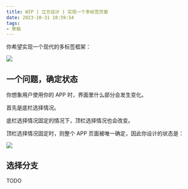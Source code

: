 ```yaml
---
title: WIP | 立方设计 | 实现一个多标签页面
date: 2023-10-31 18:59:54
tags:
- 草稿
---
```


你希望实现一个现代的多标签框架：

![](final.png)

## 一个问题，确定状态

你想象用户使用你的 APP 时，界面里什么部分会发生变化。

首先是底栏选择情况。

底栏选择情况固定的情况下，顶栏选择情况也会改变。

顶栏选择情况固定时，则整个 APP 页面被唯一确定，因此你设计的状态是：

![](state.png)

## 选择分支

TODO
